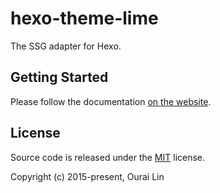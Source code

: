 # hexo-theme-lime

The SSG adapter for Hexo.

## Getting Started

Please follow the documentation [on the website](https://lime-theme.github.io).

## License

Source code is released under the [MIT](./LICENSE) license.

Copyright (c) 2015-present, Ourai Lin

